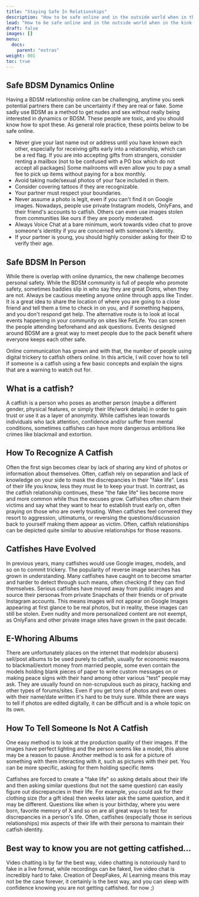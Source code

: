```yaml
---
title: "Staying Safe In Relationships"
description: "How to be safe online and in the outside world when in the kink community. Learn safe practices & advice."
lead: "How to be safe online and in the outside world when in the kink community. Learn safe practices & advice."
draft: false
images: []
menu:
  docs:
    parent: "extras"
weight: 001
toc: true
---
```

## Safe BDSM Dynamics Online

Having a BDSM relationship online can be challenging, anytime you seek potential partners there can be uncertainty if they are real or fake. Some sadly use BDSM as a method to get nudes and sex without really being interested in dynamics or BDSM. These people are toxic, and you should know how to spot these. As general role practice, these points below to be safe online.

- Never give your last name out or address until you have known each other, especially for receiving gifts early into a relationship, which can be a red flag. If you are into accepting gifts from strangers, consider renting a mailbox (not to be confused with a PO box which do not accept all packages) Some mailrooms will even allow you to pay a small fee to pick up items without paying for a box monthly.
- Avoid taking nude/sexual photos of your face included in them.
- Consider covering tattoos if they are recognizable.
- Your partner must respect your boundaries.
- Never assume a photo is legit, even if you can't find it on Google images. Nowadays, people use private Instagram models, OnlyFans, and their friend's accounts to catfish. Others can even use images stolen from communities like ours if they are poorly moderated.
- Always Voice Chat at a bare minimum, work towards video chat to prove someone's identity if you are concerned with someone's identity.
- If your partner is young, you should highly consider asking for their ID to verify their age.

## Safe BDSM In Person

While there is overlap with online dynamics, the new challenge becomes personal safety. While the BDSM community is full of people who promote safety, sometimes baddies slip in who say they are great Doms, when they are not. Always be cautious meeting anyone online through apps like Tinder. It is a great idea to share the location of where you are going to a close friend and tell them a time to check in on you, and if something happens, and you don't respond get help.
The alternative route is to look at local events happening in your community on sites like FetLife. You can screen the people attending beforehand and ask questions. Events designed around BDSM are a great way to meet people due to the pack benefit where everyone keeps each other safe.

Online communication has grown and with that, the number of people using digital trickery to catfish others online. In this article, I will cover how to tell if someone is a catfish using a few basic concepts and explain the signs that are a warning to watch out for.

## What is a catfish?

A catfish is a person who poses as another person (maybe a different gender, physical features, or simply their life/work details) in order to gain trust or use it as a layer of anonymity. While catfishes lean towards individuals who lack attention, confidence and/or suffer from mental conditions, sometimes catfishes can have more dangerous ambitions like crimes like blackmail and extortion.

## How To Recognize A Catfish

Often the first sign becomes clear by lack of sharing any kind of photos or information about themselves. Often, catfish rely on separation and lack of knowledge on your side to mask the discrepancies in their "fake life". Less of their life you know, less they must lie to keep your trust. In contrast, as the catfish relationship continues, these "the fake life" lies become more and more common while thus the excuses grow. Catfishes often charm their victims and say what they want to hear to establish trust early on, often praying on those who are overly trusting.  When catfishes feel cornered they resort to aggression, ultimatums, or reversing the questions/discussion back to yourself making them appear as victim. Often, catfish relationships can be depicted quite similar to abusive relationships for those reasons.

## Catfishes Have Evolved

In previous years, many catfishes would use Google images, models, and so on to commit trickery. The popularity of reverse image searches has grown in understanding. Many catfishes have caught on to become smarter and harder to detect through such means, often checking if they can find themselves. Serious catfishes have moved away from public images and source their personas from private Snapchats of their friends or of private Instagram accounts. This means images will not appear on Google Images appearing at first glance to be real photos, but in reality, these images can still be stolen. Even nudity and more personalized content are not exempt, as OnlyFans and other private image sites have grown in the past decade.

## E-Whoring Albums

There are unfortunately places on the internet that models(or abusers) sell/post albums to be used purely to catfish, usually for economic reasons to blackmail/extort money from married people, some even contain the models holding blank pieces of paper to write custom messages on or making peace signs with their hand among other various "test" people may ask. They are usually found on non-scrupulous such as piracy, hacking and other types of forums/sites. Even if you get tons of photos and even ones with their name/date written it's hard to be truly sure. While there are ways to tell if photos are edited digitally, it can be difficult and is a whole topic on its own.

## How To Tell Someone Is Not A Catfish

One easy method is to look at the production quality of their images. If the images have perfect lighting and the person seems like a model, this alone may be a reason to pause. Another method is to ask for a picture of something with them interacting with it, such as pictures with their pet. You can be more specific, asking for them holding specific items

Catfishes are forced to create a "fake life" so asking details about their life and then asking similar questions (but not the same question) can easily figure out discrepancies in their life. For example, you could ask for their clothing size (for a gift idea) then weeks later ask the same question, and it may be different. Questions like when is your birthday, where you were born, favorite memory of X and so on are all great ways to test for discrepancies in a person's life. Often, catfishes (especially those in serious relationships) mix aspects of their life with their persona to maintain their catfish identity.

## Best way to know you are not getting catfished...

Video chatting is by far the best way, video chatting is notoriously hard to fake in a live format, while recordings can be faked, live video chat is incredibly hard to fake. Creation of DeepFakes, AI Learning means this may not be the case forever, it certainly is the best way, and you can sleep with confidence knowing you are not getting catfished. for now ;)